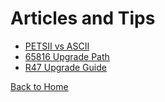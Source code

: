 # Articles and Tips

* [PETSII vs ASCII](PETSCII%20vs%20ASCII.md)
* [65816 Upgrade Path](Possible%2065816%20Upgrade%20Path.md)
* [R47 Upgrade Guide](r47%20update%20guide.md)

[Back to Home](/index.md)

